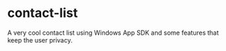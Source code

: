 # contact-list
A very cool contact list using Windows App SDK and some features that keep the user privacy.
